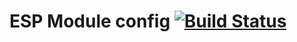 # ESP Module config [![Build Status](https://travis-ci.org/emylyano3/esp-config.svg?branch=master)](https://travis-ci.org/emylyano3/esp-config)